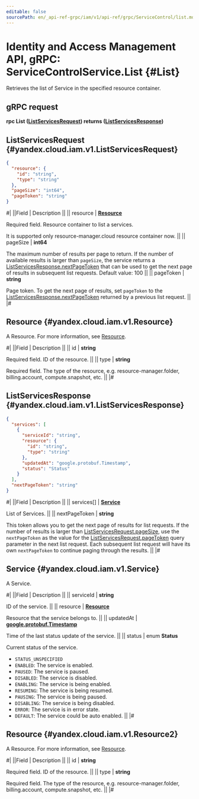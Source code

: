 ```yaml
---
editable: false
sourcePath: en/_api-ref-grpc/iam/v1/api-ref/grpc/ServiceControl/list.md
---
```


# Identity and Access Management API, gRPC: ServiceControlService.List {#List}

Retrieves the list of Service in the specified resource container.

## gRPC request

**rpc List ([ListServicesRequest](#yandex.cloud.iam.v1.ListServicesRequest)) returns ([ListServicesResponse](#yandex.cloud.iam.v1.ListServicesResponse))**

## ListServicesRequest {#yandex.cloud.iam.v1.ListServicesRequest}

```json
{
  "resource": {
    "id": "string",
    "type": "string"
  },
  "pageSize": "int64",
  "pageToken": "string"
}
```

#|
||Field | Description ||
|| resource | **[Resource](#yandex.cloud.iam.v1.Resource)**

Required field. Resource container to list a services.

It is supported only resource-manager.cloud resource container now. ||
|| pageSize | **int64**

The maximum number of results per page to return. If the number of available
results is larger than `pageSize`,
the service returns a [ListServicesResponse.nextPageToken](#yandex.cloud.iam.v1.ListServicesResponse)
that can be used to get the next page of results in subsequent list requests.
Default value: 100 ||
|| pageToken | **string**

Page token. To get the next page of results, set `pageToken`
to the [ListServicesResponse.nextPageToken](#yandex.cloud.iam.v1.ListServicesResponse)
returned by a previous list request. ||
|#

## Resource {#yandex.cloud.iam.v1.Resource}

A Resource. For more information, see [Resource](/docs/iam/concepts/access-control/resources-with-access-control).

#|
||Field | Description ||
|| id | **string**

Required field. ID of the resource. ||
|| type | **string**

Required field. The type of the resource, e.g. resource-manager.folder, billing.account, compute.snapshot, etc. ||
|#

## ListServicesResponse {#yandex.cloud.iam.v1.ListServicesResponse}

```json
{
  "services": [
    {
      "serviceId": "string",
      "resource": {
        "id": "string",
        "type": "string"
      },
      "updatedAt": "google.protobuf.Timestamp",
      "status": "Status"
    }
  ],
  "nextPageToken": "string"
}
```

#|
||Field | Description ||
|| services[] | **[Service](#yandex.cloud.iam.v1.Service)**

List of Services. ||
|| nextPageToken | **string**

This token allows you to get the next page of results for list requests. If the number of results
is larger than [ListServicesRequest.pageSize](#yandex.cloud.iam.v1.ListServicesRequest), use
the `nextPageToken` as the value
for the [ListServicesRequest.pageToken](#yandex.cloud.iam.v1.ListServicesRequest) query parameter
in the next list request. Each subsequent list request will have its own
`nextPageToken` to continue paging through the results. ||
|#

## Service {#yandex.cloud.iam.v1.Service}

A Service.

#|
||Field | Description ||
|| serviceId | **string**

ID of the service. ||
|| resource | **[Resource](#yandex.cloud.iam.v1.Resource2)**

Resource that the service belongs to. ||
|| updatedAt | **[google.protobuf.Timestamp](https://developers.google.com/protocol-buffers/docs/reference/google.protobuf#timestamp)**

Time of the last status update of the service. ||
|| status | enum **Status**

Current status of the service.

- `STATUS_UNSPECIFIED`
- `ENABLED`: The service is enabled.
- `PAUSED`: The service is paused.
- `DISABLED`: The service is disabled.
- `ENABLING`: The service is being enabled.
- `RESUMING`: The service is being resumed.
- `PAUSING`: The service is being paused.
- `DISABLING`: The service is being disabled.
- `ERROR`: The service is in error state.
- `DEFAULT`: The service could be auto enabled. ||
|#

## Resource {#yandex.cloud.iam.v1.Resource2}

A Resource. For more information, see [Resource](/docs/iam/concepts/access-control/resources-with-access-control).

#|
||Field | Description ||
|| id | **string**

Required field. ID of the resource. ||
|| type | **string**

Required field. The type of the resource, e.g. resource-manager.folder, billing.account, compute.snapshot, etc. ||
|#